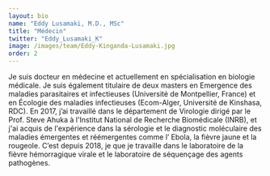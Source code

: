 ```yaml
---
layout: bio
name: "Eddy Lusamaki, M.D., MSc"
title: "Médecin"
twitter: "Eddy_Lusamaki_K"
image: /images/team/Eddy-Kinganda-Lusamaki.jpg
order: 2
---
```

Je suis docteur en médecine et actuellement en spécialisation en biologie médicale. Je suis également titulaire de deux masters en Emergence des maladies parasitaires et infectieuses (Université de Montpellier, France) et en Écologie des maladies infectieuses (Ecom-Alger, Université de Kinshasa, RDC). En 2017, j’ai travaillé dans le département de Virologie dirigé par le Prof. Steve Ahuka à l'Institut National de Recherche Biomédicale (INRB), et j'ai acquis de l'expérience dans la sérologie et le diagnostic moléculaire des maladies émergentes et réémergentes comme l’ Ebola, la fièvre jaune et la rougeole. C’est depuis 2018, je que je travaille dans le laboratoire de la fièvre hémorragique virale et le laboratoire de séquençage des agents pathogènes.


